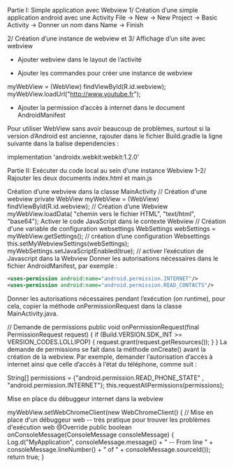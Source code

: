 Partie I: Simple application avec Webview
1/ Création d’une simple application android avec une Activity
File → New → New Project → Basic Activity → Donner un nom dans Name → Finish

2/ Création d’une instance de webview et 3/ Affichage d’un site avec webview
- Ajouter webview dans le layout de l’activité

<WebView
    android:id="@+id/webview"
    android:layout_width="match_parent"
    android:layout_height="match_parent"
    />
- Ajouter les commandes pour créer une instance de webview

myWebView = (WebView) findViewById(R.id.webview);
myWebView.loadUrl("http://www.youtube.fr");
- Ajouter la permission d’accès à internet dans le document AndroidManifest

<uses-permission android:name="android.permission.INTERNET" />

Pour utiliser WebView sans avoir beaucoup de problèmes, surtout si la version d’Android est ancienne, rajouter dans le fichier Build.gradle la ligne suivante dans la balise dependencies :

implementation 'androidx.webkit:webkit:1.2.0'

Partie II: Exécuter du code local au sein d'une instance Webview
1-2/ Rajouter les deux documents index.html et main.js

Création d’une webview dans la classe MainActivity
// Création d'une webview
private WebView myWebView = (WebView) findViewById(R.id.webview); // Création d’une Webview
myWebView.loadData( "chemin vers le fichier HTML", "text/html", "base64"); 
Activer le code JavaScript dans le contexte Webview
// Création d'une variable de configuration websettings
WebSettings webSettings = myWebView.getSettings(); // création d’une configuration Websettings
this.setMyWebviewSettings(webSettings);
myWebSettings.setJavaScriptEnabled(true); // activer l’exécution de Javascript dans la Webview
Donner les autorisations nécessaires dans le fichier AndroidManifest, par exemple :
```XML
<uses-permission android:name="android.permission.INTERNET"/>
<uses-permission android:name="android.permission.READ_CONTACTS"/>
```

Donner les autorisations nécessaires pendant l’exécution (on runtime), pour cela, copier la méthode onPermissionRequest dans la classe MainActivity.java. 

// Demande de permissions
public void onPermissionRequest(final PermissionRequest request) {
    if (Build.VERSION.SDK_INT >= VERSION_CODES.LOLLIPOP) {
        request.grant(request.getResources());
    }
}
La demande de permissions se fait dans la méthode onCreate() avant la création de la webview. Par exemple, demander l’autorisation d’accès à internet ainsi que celle d’accès à l’état du téléphone, comme suit :

String[] permissions = {"android.permission.READ_PHONE_STATE" , "android.permission.INTERNET"};
this.requestAllPermissions(permissions);


Mise en place du débuggeur internet dans la webview

myWebView.setWebChromeClient(new WebChromeClient() {
    // Mise en place d'un débuggeur web -- très pratique pour trouver les problèmes d'exécution web
    @Override
    public boolean onConsoleMessage(ConsoleMessage consoleMessage) {
        Log.d("MyApplication", consoleMessage.message() + " -- From line " +
                consoleMessage.lineNumber() + " of " + consoleMessage.sourceId());
        return true;
    }